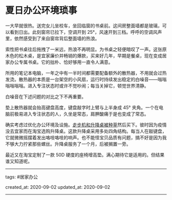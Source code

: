 # 夏日办公环境琐事

一大早就很热。送完女儿坐校车，坐回临窗的书桌前。这间房整面墙都是玻璃，可以看到日出。此刻窗帘已拉下，空调开到 25°，风速开到三档。呼呼的空调风声里，依然感受到了来自窗帘背后整面墙的热浪。

索性把书桌往后拖拽了一米远，热浪不再明显。为书桌之轻便暗叹了一声。这张原木色的松木桌，是宜家廉价并畅销的爆款，买来好几年，早期是餐桌，现在变成居家办公专属书桌。它的拙朴、恰好够用一直令人满意。

所用的笔记本电脑，一年之中有一半时间都需要配备额外的散热器，不用就会过热发烫。散热器的本质是一台架空的小风扇，运行时持续发出稳定的白噪音——嗡嗡嗡嗡嗡嗡。进入专注状态时或许不觉吵闹；每当关掉它，顿觉世界清静。

白噪音在下述问题的对比之下不再重要。

垫上散热器就会抬高键盘高度，键盘敲字时上臂与上半身成 45° 夹角。一个在电脑前极易进入专注状态的人，久坐是常态，肩胛酸痛于是也变成了常态。

确实考虑过优化办公环境及设施。[走步机和升降桌被种草](https://mp.weixin.qq.com/s/w0w2qwXd4O6e0OineN1KQQ)然后买下。彼时因为疫情没去宜家而在淘宝选购升降桌。这款升降桌采用多处四角结构。每当人在敲键盘，它就微微摇摆着发出咯吱咯吱的响声。也不能怪宝贝品质有问题，搞不好是因为我不够大力拧紧那些螺丝。升降桌服务了一个月，后被搁置一旁。

最近又在淘宝定制了一款 50D 硬度的座椅增高垫。满心期待它是适用的。但结果谁又知道呢。

---

tags: #居家办公

created_at: 2020-09-02
updated_at: 2020-09-02

---
